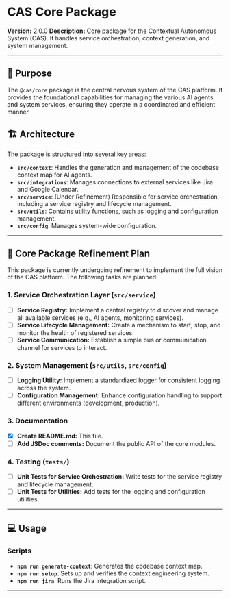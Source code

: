 # CAS Core Package

**Version:** 2.0.0
**Description:** Core package for the Contextual Autonomous System (CAS). It handles service orchestration, context generation, and system management.

---

## 🎯 Purpose

The `@cas/core` package is the central nervous system of the CAS platform. It provides the foundational capabilities for managing the various AI agents and system services, ensuring they operate in a coordinated and efficient manner.

## 🏗️ Architecture

The package is structured into several key areas:

- **`src/context`**: Handles the generation and management of the codebase context map for AI agents.
- **`src/integrations`**: Manages connections to external services like Jira and Google Calendar.
- **`src/service`**: (Under Refinement) Responsible for service orchestration, including a service registry and lifecycle management.
- **`src/utils`**: Contains utility functions, such as logging and configuration management.
- **`src/config`**: Manages system-wide configuration.

---

## 🚀 Core Package Refinement Plan

This package is currently undergoing refinement to implement the full vision of the CAS platform. The following tasks are planned:

### 1. Service Orchestration Layer (`src/service`)
- [ ] **Service Registry:** Implement a central registry to discover and manage all available services (e.g., AI agents, monitoring services).
- [ ] **Service Lifecycle Management:** Create a mechanism to start, stop, and monitor the health of registered services.
- [ ] **Service Communication:** Establish a simple bus or communication channel for services to interact.

### 2. System Management (`src/utils`, `src/config`)
- [ ] **Logging Utility:** Implement a standardized logger for consistent logging across the system.
- [ ] **Configuration Management:** Enhance configuration handling to support different environments (development, production).

### 3. Documentation
- [x] **Create README.md:** This file.
- [ ] **Add JSDoc comments:** Document the public API of the core modules.

### 4. Testing (`tests/`)
- [ ] **Unit Tests for Service Orchestration:** Write tests for the service registry and lifecycle management.
- [ ] **Unit Tests for Utilities:** Add tests for the logging and configuration utilities.

---

## 💻 Usage

### Scripts

- **`npm run generate-context`**: Generates the codebase context map.
- **`npm run setup`**: Sets up and verifies the context engineering system.
- **`npm run jira`**: Runs the Jira integration script.

---
